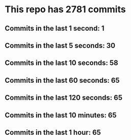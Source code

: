 # This repo has 2781 commits

## Commits in the last 1 second: 1
## Commits in the last 5 seconds: 30
## Commits in the last 10 seconds: 58
## Commits in the last 60 seconds: 65
## Commits in the last 120 seconds: 65
## Commits in the last 10 minutes: 65
## Commits in the last 1 hour: 65
